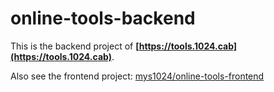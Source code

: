 # online-tools-backend

This is the backend project of
**[https://tools.1024.cab](https://tools.1024.cab)**.

Also see the frontend project:
[mys1024/online-tools-frontend](https://github.com/mys1024/online-tools-frontend)
